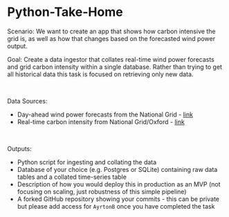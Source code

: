 # Python-Take-Home

Scenario: We want to create an app that shows how carbon intensive the grid is, as well as how that changes based on the forecasted wind power output.

Goal: Create a data ingestor that collates real-time wind power forecasts and grid carbon intensity within a single database. Rather than trying to get all historical data this task is focused on retrieving only new data.

<br>

Data Sources:

* Day-ahead wind power forecasts from the National Grid - [link](https://data.nationalgrideso.com/demand/day-ahead-wind-forecast/r/day_ahead_wind_forecast)
* Real-time carbon intensity from National Grid/Oxford - [link](https://carbon-intensity.github.io/api-definitions/#carbon-intensity-api-v2-0-0)

<br>

Outputs:

* Python script for ingesting and collating the data
* Database of your choice (e.g. Postgres or SQLite) containing raw data tables and a collated time-series table
* Description of how you would deploy this in production as an MVP (not focusing on scaling, just robustness of this simple pipeline)
* A forked GitHub repository showing your commits - this can be private but please add access for `AyrtonB` once you have completed the task
